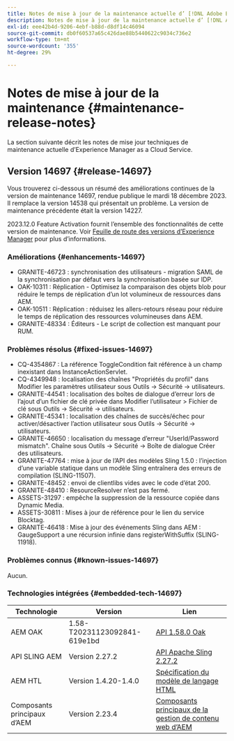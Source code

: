 ```yaml
---
title: Notes de mise à jour de la maintenance actuelle d’ [!DNL Adobe Experience Manager]  as a Cloud Service.
description: Notes de mise à jour de la maintenance actuelle d’ [!DNL Adobe Experience Manager]  as a Cloud Service.
exl-id: eee42b4d-9206-4ebf-b88d-d8df14c46094
source-git-commit: db0f60537a65c426dae88b5440622c9034c736e2
workflow-type: tm+mt
source-wordcount: '355'
ht-degree: 29%

---
```


# Notes de mise à jour de la maintenance {#maintenance-release-notes}

La section suivante décrit les notes de mise jour techniques de maintenance actuelle d’Experience Manager as a Cloud Service.

## Version 14697 {#release-14697}

Vous trouverez ci-dessous un résumé des améliorations continues de la version de maintenance 14697, rendue publique le mardi 18 décembre 2023. Il remplace la version 14538 qui présentait un problème. La version de maintenance précédente était la version 14227.

2023.12.0 Feature Activation fournit l’ensemble des fonctionnalités de cette version de maintenance. Voir [Feuille de route des versions d’Experience Manager](https://experienceleague.adobe.com/docs/experience-manager-release-information/aem-release-updates/update-releases-roadmap.html?lang=fr) pour plus d’informations.

### Améliorations {#enhancements-14697}

* GRANITE-46723 : synchronisation des utilisateurs - migration SAML de la synchronisation par défaut vers la synchronisation basée sur IDP.
* OAK-10311 : Réplication - Optimisez la comparaison des objets blob pour réduire le temps de réplication d’un lot volumineux de ressources dans AEM.
* OAK-10511 : Réplication : réduisez les allers-retours réseau pour réduire le temps de réplication des ressources volumineuses dans AEM.
* GRANITE-48334 : Éditeurs - Le script de collection est manquant pour RUM.

### Problèmes résolus {#fixed-issues-14697}

* CQ-4354867 : La référence ToggleCondition fait référence à un champ inexistant dans InstanceActionServlet.
* CQ-4349948 : localisation des chaînes &quot;Propriétés du profil&quot; dans Modifier les paramètres utilisateur sous Outils → Sécurité → utilisateurs.
* GRANITE-44541 : localisation des boîtes de dialogue d’erreur lors de l’ajout d’un fichier de clé privée dans Modifier l’utilisateur > Fichier de clé sous Outils → Sécurité → utilisateurs.
* GRANITE-45341 : localisation des chaînes de succès/échec pour activer/désactiver l’action utilisateur sous Outils → Sécurité → utilisateurs.
* GRANITE-46650 : localisation du message d’erreur &quot;UserId/Password mismatch&quot;. Chaîne sous Outils → Sécurité → Boîte de dialogue Créer des utilisateurs.
* GRANITE-47764 : mise à jour de l’API des modèles Sling 1.5.0 : l’injection d’une variable statique dans un modèle Sling entraînera des erreurs de compilation (SLING-11507).
* GRANITE-48452 : envoi de clientlibs vides avec le code d’état 200.
* GRANITE-48410 : ResourceResolver n’est pas fermé.
* ASSETS-31297 : empêche la suppression de la ressource copiée dans Dynamic Media.
* ASSETS-30811 : Mises à jour de référence pour le lien du service Blocktag.
* GRANITE-46418 : Mise à jour des événements Sling dans AEM : GaugeSupport a une récursion infinie dans registerWithSuffix (SLING-11918).

### Problèmes connus {#known-issues-14697}

Aucun.

### Technologies intégrées {#embedded-tech-14697}

| Technologie | Version | Lien |
|---|---|---|
| AEM OAK | 1.58-T20231123092841-619e1bd | [API 1.58.0 Oak](https://www.javadoc.io/doc/org.apache.jackrabbit/oak-api/1.58.0/index.html) |
| API SLING AEM | Version 2.27.2 | [API Apache Sling 2.27.2](https://www.javadoc.io/doc/org.apache.sling/org.apache.sling.api/latest/index.html) |
| AEM HTL | Version 1.4.20-1.4.0 | [Spécification du modèle de langage HTML](https://github.com/adobe/htl-spec) |
| Composants principaux d’AEM | Version 2.23.4 | [Composants principaux de la gestion de contenu web d’AEM](https://github.com/adobe/aem-core-wcm-components) |
